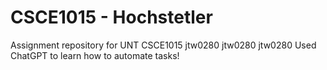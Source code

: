 # CSCE1015 - Hochstetler
Assignment repository for UNT CSCE1015
jtw0280
jtw0280
jtw0280
Used ChatGPT to learn how to automate tasks!
